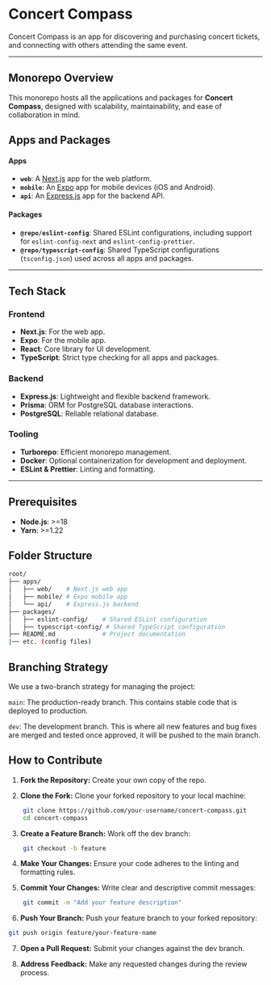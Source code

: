 # Concert Compass

Concert Compass is an app for discovering and purchasing concert tickets, and connecting with others attending the same event.

--- 
## Monorepo Overview

This monorepo hosts all the applications and packages for **Concert Compass**, designed with scalability, maintainability, and ease of collaboration in mind.

## Apps and Packages

#### **Apps**

- **`web`**: A [Next.js](https://nextjs.org/) app for the web platform.
- **`mobile`**: An [Expo](https://expo.dev/) app for mobile devices (iOS and Android).
- **`api`**: An [Express.js](https://expressjs.com/) app for the backend API.

#### **Packages**

- **`@repo/eslint-config`**: Shared ESLint configurations, including support for `eslint-config-next` and `eslint-config-prettier`.
- **`@repo/typescript-config`**: Shared TypeScript configurations (`tsconfig.json`) used across all apps and packages.

---

## Tech Stack

### **Frontend**

- **Next.js**: For the web app.
- **Expo**: For the mobile app.
- **React**: Core library for UI development.
- **TypeScript**: Strict type checking for all apps and packages.

### **Backend**

- **Express.js**: Lightweight and flexible backend framework.
- **Prisma**: ORM for PostgreSQL database interactions.
- **PostgreSQL**: Reliable relational database.

### **Tooling**

- **Turborepo**: Efficient monorepo management.
- **Docker**: Optional containerization for development and deployment.
- **ESLint & Prettier**: Linting and formatting.

---

## **Prerequisites**

- **Node.js**: >=18
- **Yarn**: >=1.22

## Folder Structure
```bash
root/
├── apps/
│   ├── web/    # Next.js web app
│   ├── mobile/ # Expo mobile app
│   └── api/    # Express.js backend
├── packages/
│   ├── eslint-config/    # Shared ESLint configuration
│   ├── typescript-config/ # Shared TypeScript configuration
├── README.md             # Project documentation
|── etc. (config files)
```

## Branching Strategy
We use a two-branch strategy for managing the project:

`main`: The production-ready branch. This contains stable code that is deployed to production.

`dev`: The development branch. This is where all new features and bug fixes are merged and tested once approved, it will be pushed to the main branch.

## How to Contribute

1. **Fork the Repository:** Create your own copy of the repo.

2. **Clone the Fork:** Clone your forked repository to your local machine:
```bash
    git clone https://github.com/your-username/concert-compass.git
    cd concert-compass
```
3. **Create a Feature Branch:** Work off the dev branch:
```bash
    git checkout -b feature

```
4.  **Make Your Changes:** Ensure your code adheres to the linting and formatting rules.

5. **Commit Your Changes:** Write clear and descriptive commit messages:
```bash
    git commit -m "Add your feature description"
```
6. **Push Your Branch:** Push your feature branch to your forked repository:
```bash
git push origin feature/your-feature-name
```
7. **Open a Pull Request:** Submit your changes against the dev branch.

8. **Address Feedback:** Make any requested changes during the review process.

